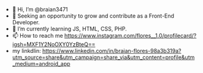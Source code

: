 - 👋 Hi, I’m @braian3471
- 👀 Seeking an opportunity to grow and contribute as a Front-End Developer.
- 🌱 I’m currently learning JS, HTML, CSS, PHP.
- 📫 How to reach me https://www.instagram.com/flores__1.0/profilecard/?igsh=MXF1Y2NoOXY0YzBteQ==
- my linkdlin: https://www.linkedin.com/in/braian-flores-98a3b319a?utm_source=share&utm_campaign=share_via&utm_content=profile&utm_medium=android_app


<!---
braian3471/braian3471 is a ✨ special ✨ repository because its `README.md` (this file) appears on your GitHub profile.
You can click the Preview link to take a look at your changes.
--->
